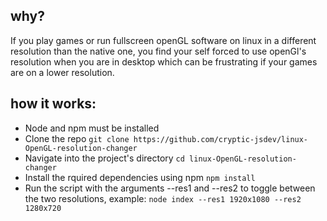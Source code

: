 ## why?

If you play games or run fullscreen openGL software on linux in a different resolution than the native one, you find your self forced to use openGl's resolution when you are in desktop which can be frustrating if your games are on a lower resolution.

## how it works:

- Node and npm must be installed
- Clone the repo
  `git clone https://github.com/cryptic-jsdev/linux-OpenGL-resolution-changer`
- Navigate into the project's directory
  `cd linux-OpenGL-resolution-changer`
- Install the rquired dependencies using npm
  `npm install`
- Run the script with the arguments --res1 and --res2 to toggle between the two resolutions, example:
  `node index --res1 1920x1080 --res2 1280x720`
